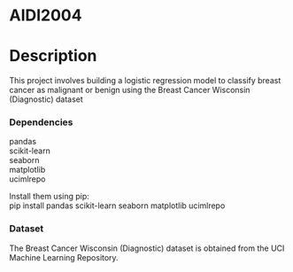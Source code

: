 # AIDI2004


# Description

This project involves building a logistic regression model to classify breast cancer as malignant or benign using the Breast Cancer Wisconsin (Diagnostic) dataset <br>


### Dependencies

pandas <br>
scikit-learn <br>
seaborn <br>
matplotlib <br>
ucimlrepo <br>

Install them using pip: <br>
pip install pandas scikit-learn seaborn matplotlib ucimlrepo


### Dataset
The Breast Cancer Wisconsin (Diagnostic) dataset is obtained from the UCI Machine Learning Repository. <br>

